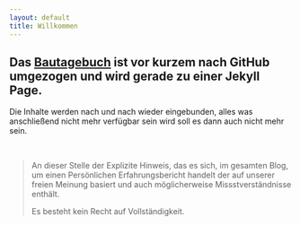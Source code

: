 ```yaml
---
layout: default
title: Willkommen
---
```

## Das <a href="{{ site.url }}/category/bautagebuch/index.html">Bautagebuch</a> ist vor kurzem nach GitHub umgezogen und wird gerade zu einer Jekyll Page.

Die Inhalte werden nach und nach wieder eingebunden, alles was anschließend nicht mehr verfügbar sein wird soll es dann auch nicht mehr sein.

<p>&nbsp;</p>
<blockquote>
<p>An dieser Stelle der Explizite Hinweis, das es sich, im gesamten Blog, um einen Persönlichen Erfahrungsbericht handelt der auf unserer freien Meinung basiert und auch möglicherweise Missstverständnisse enthält.</p>
<p>Es besteht kein Recht auf Vollständigkeit.</p>
</blockquote>
<p>&nbsp;</p>
